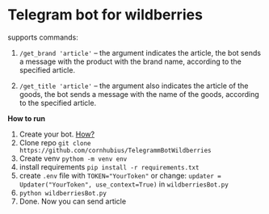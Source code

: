 # Telegram bot for wildberries



supports commands:

1. `/get_brand 'article'` – the argument indicates the article, the bot sends a message with the product with the brand name, according to the specified article.

2. `/get_title 'article'` – the argument also indicates the article of the goods, the bot sends a message with the name of the goods, according to the specified article.



**How to run**
1. Create your bot. [How?](https://core.telegram.org/bots#3-how-do-i-create-a-bot)
2. Clone repo `git clone https://github.com/cornhubius/TelegrammBotWildberries`
3. Create venv `pythom -m venv env`
4. install requirements `pip install -r requirements.txt`
5. create `.env` file with `TOKEN="YourToken"` or change: `updater = Updater("YourToken", use_context=True)` in `wildberriesBot.py`
6. `python wildberriesBot.py `
7. Done. Now you can send article

